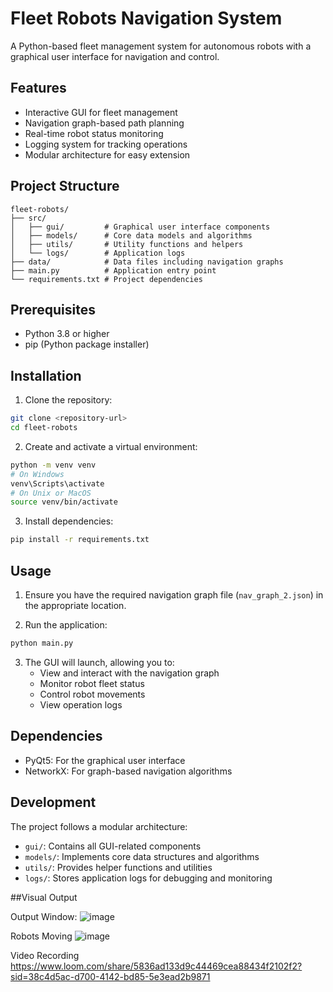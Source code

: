 # Fleet Robots Navigation System

A Python-based fleet management system for autonomous robots with a graphical user interface for navigation and control.

## Features

- Interactive GUI for fleet management
- Navigation graph-based path planning
- Real-time robot status monitoring
- Logging system for tracking operations
- Modular architecture for easy extension

## Project Structure

```
fleet-robots/
├── src/
│   ├── gui/         # Graphical user interface components
│   ├── models/      # Core data models and algorithms
│   ├── utils/       # Utility functions and helpers
│   └── logs/        # Application logs
├── data/            # Data files including navigation graphs
├── main.py          # Application entry point
└── requirements.txt # Project dependencies
```

## Prerequisites

- Python 3.8 or higher
- pip (Python package installer)

## Installation

1. Clone the repository:
```bash
git clone <repository-url>
cd fleet-robots
```

2. Create and activate a virtual environment:
```bash
python -m venv venv
# On Windows
venv\Scripts\activate
# On Unix or MacOS
source venv/bin/activate
```

3. Install dependencies:
```bash
pip install -r requirements.txt
```

## Usage

1. Ensure you have the required navigation graph file (`nav_graph_2.json`) in the appropriate location.

2. Run the application:
```bash
python main.py
```

3. The GUI will launch, allowing you to:
   - View and interact with the navigation graph
   - Monitor robot fleet status
   - Control robot movements
   - View operation logs

## Dependencies

- PyQt5: For the graphical user interface
- NetworkX: For graph-based navigation algorithms

## Development

The project follows a modular architecture:
- `gui/`: Contains all GUI-related components
- `models/`: Implements core data structures and algorithms
- `utils/`: Provides helper functions and utilities
- `logs/`: Stores application logs for debugging and monitoring

##Visual Output

Output Window:
![image](https://github.com/user-attachments/assets/82387dd8-d55b-4dd9-8245-9aec0887e241)

Robots Moving
![image](https://github.com/user-attachments/assets/82440a57-e60f-455f-958c-c2a60553cad4)

Video Recording
https://www.loom.com/share/5836ad133d9c44469cea88434f2102f2?sid=38c4d5ac-d700-4142-bd85-5e3ead2b9871


